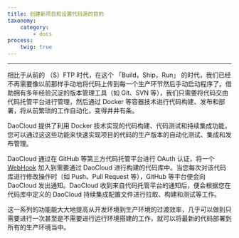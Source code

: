 ```yaml
---
title: 创建新项目和设置代码源的目的
taxonomy:
    category:
        - docs
process:
    twig: true
---
```


<!-- reviewed by fiona -->

<!--
与代码库建立对接，实现代码和持续集成（CI）、容器镜像构建过程的自动化联动

介绍后台的技术：代码库对接采用 OAuth，触发采用 Webhook

强调容器事未来软件的交付件，通过关联代码仓库，实现代码迭代和交付件的同步更新，保证项目随时都有可供交付的实体，而不是一堆需要人工配置才能运行起来的代码

这一篇更多是讲我们的设计理念，不需要涉及到 DaoCloud 产品的细节，篇幅 500 字以内即可，可以适当引用诸如等说教性内容：http://12factor.net/zh_cn/

强调关联代码库，自动构建是持续交付的前提，有些人（我们的一些竞争对手）建议用户采用手动构建，或者开发命令行工具在本地帮助用户做构建然后上传到容器云，这些都是不规范的做法。

-->

---
相比于从前的 （S）FTP 时代，在这个 「Build，Ship，Run」 的时代，我们已经不再需要像以前那样手动地将代码上传到每一个生产环节然后手动启动程序了。借助拥有多年经验沉淀的版本管理工具（如 Git、SVN 等），我们只需要将代码交由代码托管平台进行管理，然后通过 Docker 等容器技术进行代码构建、发布和部署，将从前繁琐的工作自动化，变得井井有条。

DaoCloud 提供了利用 Docker 技术实现的代码构建、代码测试和持续集成功能，您可以通过这这些功能来快速实现项目的代码的生产版本的自动化测试、集成和发布管理。

DaoCloud 通过在 GitHub 等第三方代码托管平台进行 OAuth 认证，将一个 [WebHook](https://developer.github.com/webhooks) 加入到需要通过 DaoCloud 进行构建的代码库中。当您每次对该代码库进行修改操作时（如 Push、Pull Request 等），GitHub 等平台便会向 DaoCloud 发出通知。DaoCloud 收到来自代码托管平台的通知后，便会根据您在代码库中定义的 DaoCloud 持续集成配置文件进行拉取、构建和测试等工作。

这一系列的功能能大大地提高从开发环境到生产环境的过渡效率，几乎可以做到只需要进行一次甚至是不需要进行运行环境搭建的工作，就可以将最新的代码部署到所有的生产环境当中。
